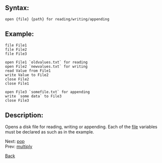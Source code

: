 ## Syntax:
`open {file} {path} for reading/writing/appending`
## Example:
`file File1`  
`file File2`  
`file File3`

``open File1 `oldvalues.txt` for reading``  
``open File2 `newvalues.txt` for writing``  
`read Value from File1`  
`write Value to File2`  
`close File2`  
`close File1`

``open File3 `somefile.txt` for appending``  
``write `some data` to File3``  
`close File3`

## Description:
Opens a disk file for reading, writing or appending. Each of the [file](file.md) variables must be declared as such as in the example.

Next: [pop](pop.md)  
Prev: [multiply](multiply.md)

[Back](../README.md)
